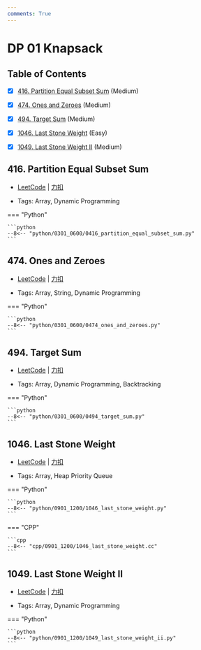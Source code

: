 ```yaml
---
comments: True
---
```


# DP 01 Knapsack

## Table of Contents

- [x] [416. Partition Equal Subset Sum](#416-partition-equal-subset-sum) (Medium)
- [x] [474. Ones and Zeroes](#474-ones-and-zeroes) (Medium)
- [x] [494. Target Sum](#494-target-sum) (Medium)
- [x] [1046. Last Stone Weight](#1046-last-stone-weight) (Easy)
- [x] [1049. Last Stone Weight II](#1049-last-stone-weight-ii) (Medium)


## 416. Partition Equal Subset Sum

-    [LeetCode](https://leetcode.com/problems/partition-equal-subset-sum/) | [力扣](https://leetcode.cn/problems/partition-equal-subset-sum/)

-   Tags: Array, Dynamic Programming

=== "Python"

    ```python
    --8<-- "python/0301_0600/0416_partition_equal_subset_sum.py"
    ```



## 474. Ones and Zeroes

-    [LeetCode](https://leetcode.com/problems/ones-and-zeroes/) | [力扣](https://leetcode.cn/problems/ones-and-zeroes/)

-   Tags: Array, String, Dynamic Programming

=== "Python"

    ```python
    --8<-- "python/0301_0600/0474_ones_and_zeroes.py"
    ```



## 494. Target Sum

-    [LeetCode](https://leetcode.com/problems/target-sum/) | [力扣](https://leetcode.cn/problems/target-sum/)

-   Tags: Array, Dynamic Programming, Backtracking

=== "Python"

    ```python
    --8<-- "python/0301_0600/0494_target_sum.py"
    ```



## 1046. Last Stone Weight

-    [LeetCode](https://leetcode.com/problems/last-stone-weight/) | [力扣](https://leetcode.cn/problems/last-stone-weight/)

-   Tags: Array, Heap Priority Queue

=== "Python"

    ```python
    --8<-- "python/0901_1200/1046_last_stone_weight.py"
    ```

=== "CPP"

    ```cpp
    --8<-- "cpp/0901_1200/1046_last_stone_weight.cc"
    ```



## 1049. Last Stone Weight II

-    [LeetCode](https://leetcode.com/problems/last-stone-weight-ii/) | [力扣](https://leetcode.cn/problems/last-stone-weight-ii/)

-   Tags: Array, Dynamic Programming

=== "Python"

    ```python
    --8<-- "python/0901_1200/1049_last_stone_weight_ii.py"
    ```
